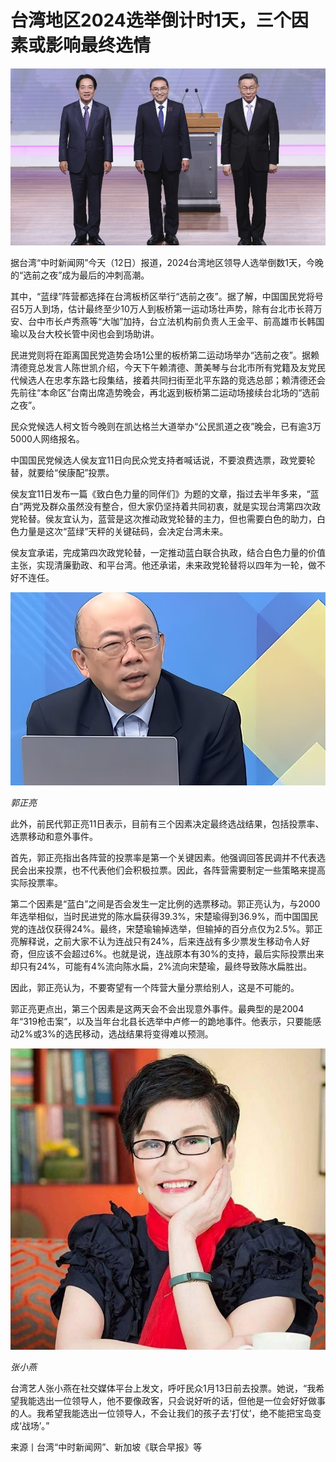 # 台湾地区2024选举倒计时1天，三个因素或影响最终选情

![ec9d1b68542c6a0b97c235ed844b5ad3.jpg](https://raw.githubusercontent.com/qqhsx/qqnews_image/main/2024/01/12/台湾地区2024选举倒计时1天，三个因素或影响最终选情/ec9d1b68542c6a0b97c235ed844b5ad3.jpg)

据台湾“中时新闻网”今天（12日）报道，2024台湾地区领导人选举倒数1天，今晚的“选前之夜”成为最后的冲刺高潮。

其中，“蓝绿”阵营都选择在台湾板桥区举行“选前之夜”。据了解，中国国民党将号召5万人到场，估计最终至少10万人到板桥第一运动场壮声势，除有台北市长蒋万安、台中市长卢秀燕等“大咖”加持，台立法机构前负责人王金平、前高雄市长韩国瑜以及台大校长管中闵也会到场助讲。

民进党则将在距离国民党造势会场1公里的板桥第二运动场举办“选前之夜”。据赖清德竞总发言人陈世凯介绍，今天下午赖清德、萧美琴与台北市所有党籍及友党民代候选人在忠孝东路七段集结，接着共同扫街至北平东路的竞选总部；赖清德还会先前往“本命区”台南出席造势晚会，再北返到板桥第二运动场接续台北场的“选前之夜”。

民众党候选人柯文哲今晚则在凯达格兰大道举办“公民凯道之夜”晚会，已有逾3万5000人网络报名。

中国国民党候选人侯友宜11日向民众党支持者喊话说，不要浪费选票，政党要轮替，就要给“侯康配”投票。

侯友宜11日发布一篇《致白色力量的同伴们》为题的文章，指过去半年多来，“蓝白”两党及群众虽然没有整合，但大家仍坚持着共同初衷，就是实现台湾第四次政党轮替。侯友宜认为，蓝营是这次推动政党轮替的主力，但也需要白色的助力，白色力量是这次“蓝绿”天秤的关键砝码，会决定台湾未来。

侯友宜承诺，完成第四次政党轮替，一定推动蓝白联合执政，结合白色力量的价值主张，实现清廉勤政、和平台湾。他还承诺，未来政党轮替将以四年为一轮，做不好不连任。

![89e45a33db4383a2a3c174da1a72c01d.jpg](https://raw.githubusercontent.com/qqhsx/qqnews_image/main/2024/01/12/台湾地区2024选举倒计时1天，三个因素或影响最终选情/89e45a33db4383a2a3c174da1a72c01d.jpg)

_郭正亮_

此外，前民代郭正亮11日表示，目前有三个因素决定最终选战结果，包括投票率、选票移动和意外事件。

首先，郭正亮指出各阵营的投票率是第一个关键因素。他强调回答民调并不代表选民会出来投票，也不代表他们会积极拉票。因此，各阵营需要制定一些策略来提高实际投票率。

第二个因素是“蓝白”之间是否会发生一定比例的选票移动。郭正亮认为，与2000年选举相似，当时民进党的陈水扁获得39.3%，宋楚瑜得到36.9%，而中国国民党的连战仅获得24%。最终，宋楚瑜输掉选举，但输掉的百分点仅为2.5%。郭正亮解释说，之前大家不认为连战只有24%，后来连战有多少票发生移动令人好奇，但应该不会超过6%。也就是说，连战原本有30%的支持，最后实际投票出来却只有24%，可能有4%流向陈水扁，2%流向宋楚瑜，最终导致陈水扁胜出。

因此，郭正亮认为，不要寄望有一个阵营大量分票给别人，这是不可能的。

郭正亮更点出，第三个因素是这两天会不会出现意外事件。最典型的是2004年“319枪击案”，以及当年台北县长选举中卢修一的跪地事件。他表示，只要能感动2%或3%的选民移动，选战结果将变得难以预测。

![8f19f5db8e540bbbee4a5903bbe91c33.jpg](https://raw.githubusercontent.com/qqhsx/qqnews_image/main/2024/01/12/台湾地区2024选举倒计时1天，三个因素或影响最终选情/8f19f5db8e540bbbee4a5903bbe91c33.jpg)

_张小燕_

台湾艺人张小燕在社交媒体平台上发文，呼吁民众1月13日前去投票。她说，“我希望我能选出一位领导人，他不要像政客，只会说好听的话，但他是一位会好好做事的人。我希望我能选出一位领导人，不会让我们的孩子去‘打仗’，绝不能把宝岛变成‘战场’。”

来源丨台湾“中时新闻网”、新加坡《联合早报》等

